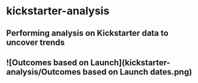 # kickstarter-analysis
Performing analysis on Kickstarter data to uncover trends
---
![Outcomes based on Launch](kickstarter-analysis/Outcomes based on Launch dates.png)
---
